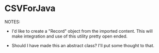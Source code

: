 # CSVForJava

NOTES:

- I'd like to create a "Record" object from the imported content.  This will make integration and use of this utility pretty open ended.

- Should I have made this an abstract class?  I'll put some thought to that.